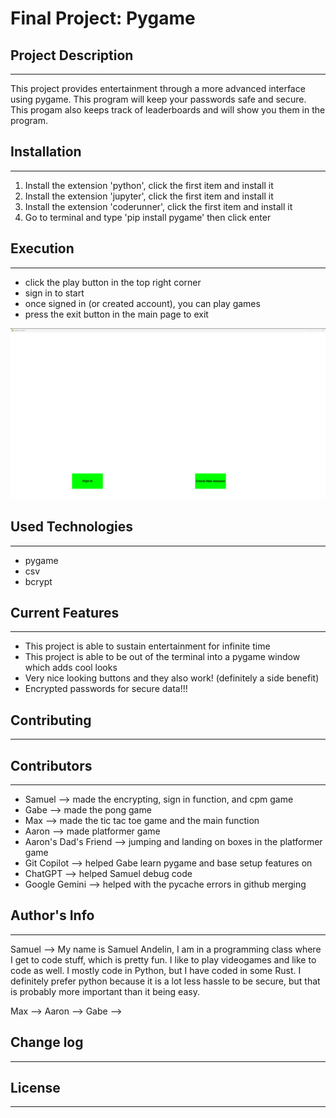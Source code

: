 # Final Project: Pygame

## Project Description
---
This project provides entertainment through a more advanced interface using pygame. This program will keep your passwords safe and secure. This progam also keeps track of leaderboards and will show you them in the program.  

## Installation
---
1. Install the extension 'python', click the first item and install it
2. Install the extension 'jupyter', click the first item and install it
3. Install the extension 'coderunner', click the first item and install it    
4. Go to terminal and type 'pip install pygame' then click enter

## Execution
---

+ click the play button in the top right corner
+ sign in to start
+ once signed in (or created account), you can play games
+ press the exit button in the main page to exit

![Final Project Working](Final_Project_Working.png)   

## Used Technologies
---
+ pygame
+ csv
+ bcrypt

## Current Features
---
+ This project is able to sustain entertainment for infinite time
+ This project is able to be out of the terminal into a pygame window which adds cool looks
+ Very nice looking buttons and they also work! (definitely a side benefit)
+ Encrypted passwords for secure data!!!   

## Contributing
---

## Contributors
---
+ Samuel --> made the encrypting, sign in function, and cpm game
+ Gabe --> made the pong game
+ Max --> made the tic tac toe game and the main function
+ Aaron --> made platformer game
+ Aaron's Dad's Friend --> jumping and landing on boxes in the platformer game
+ Git Copilot --> helped Gabe learn pygame and base setup features on
+ ChatGPT --> helped Samuel debug code
+ Google Gemini --> helped with the pycache errors in github merging   

## Author's Info
---
Samuel --> My name is Samuel Andelin, I am in a programming class where I get to code stuff, which is pretty fun. I like to play videogames and like to code as well. I mostly code in Python, but I have coded in some Rust. I definitely prefer python because it is a lot less hassle to be secure, but that is probably more important than it being easy.

Max --> 
Aaron -->
Gabe -->   

## Change log
---
   
## License
---
   